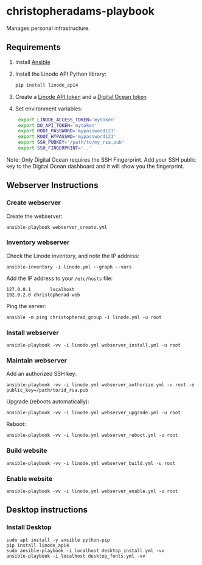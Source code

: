 # christopheradams-playbook

Manages personal infrastructure.

## Requirements

1. Install [Ansible]
2. Install the Linode API Python library:

    ```sh
    pip install linode_api4
    ```

3. Create a [Linode API token] and a [Digital Ocean token]

4. Set environment variables:

   ```sh
    export LINODE_ACCESS_TOKEN='mytoken'
    export DO_API_TOKEN='mytoken'
    export ROOT_PASSWORD='mypassword123'
    export ROOT_HTPASSWD='mypassword123'
    export SSH_PUBKEY='/path/to/my_rsa.pub'
    export SSH_FINGERPRINT='..'
    ```

Note: Only Digital Ocean requires the SSH Fingerprint. Add your SSH public key
to the Digital Ocean dashboard and it will show you the fingerprint.

## Webserver Instructions

### Create webserver

Create the webserver:

    ansible-playbook webserver_create.yml

### Inventory webserver

Check the Linode inventory, and note the IP address:

    ansible-inventory -i linode.yml --graph --vars

Add the IP address to your `/etc/hosts` file:

    127.0.0.1       localhost
    192.0.2.0 christopherad-web

Ping the server:

    ansible -m ping christopherad_group -i linode.yml -u root

### Install webserver

    ansible-playbook -vv -i linode.yml webserver_install.yml -u root

### Maintain webserver

Add an authorized SSH key:

    ansible-playbook -vv -i linode.yml webserver_authorize.yml -u root -e public_key=/path/to/id_rsa.pub

Upgrade (reboots automatically):

    ansible-playbook -vv -i linode.yml webserver_upgrade.yml -u root

Reboot:

    ansible-playbook -vv -i linode.yml webserver_reboot.yml -u root

### Build website

    ansible-playbook -vv -i linode.yml webserver_build.yml -u root

### Enable website

    ansible-playbook -vv -i linode.yml webserver_enable.yml -u root

## Desktop instructions

### Install Desktop

    sudo apt install -y ansible python-pip
    pip install linode_api4
    sudo ansible-playbook -i localhost desktop_install.yml -vv
    ansible-playbook -i localhost desktop_fonts.yml -vv

[Ansible]: https://www.linode.com/docs/applications/configuration-management/getting-started-with-ansible/#install-ansible
[Digital Ocean token]: https://www.digitalocean.com/docs/api/create-personal-access-token/
[Linode API token]: https://www.linode.com/docs/platform/api/getting-started-with-the-linode-api/#get-an-access-token
